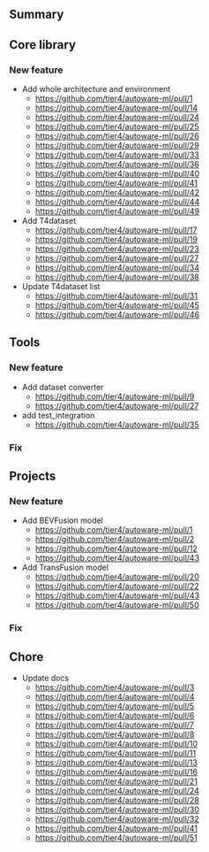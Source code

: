 ## Summary

## Core library
### New feature

- Add whole architecture and environment
  - https://github.com/tier4/autoware-ml/pull/1
  - https://github.com/tier4/autoware-ml/pull/14
  - https://github.com/tier4/autoware-ml/pull/24
  - https://github.com/tier4/autoware-ml/pull/25
  - https://github.com/tier4/autoware-ml/pull/26
  - https://github.com/tier4/autoware-ml/pull/29
  - https://github.com/tier4/autoware-ml/pull/33
  - https://github.com/tier4/autoware-ml/pull/36
  - https://github.com/tier4/autoware-ml/pull/40
  - https://github.com/tier4/autoware-ml/pull/41
  - https://github.com/tier4/autoware-ml/pull/42
  - https://github.com/tier4/autoware-ml/pull/44
  - https://github.com/tier4/autoware-ml/pull/49
- Add T4dataset
  - https://github.com/tier4/autoware-ml/pull/17
  - https://github.com/tier4/autoware-ml/pull/19
  - https://github.com/tier4/autoware-ml/pull/23
  - https://github.com/tier4/autoware-ml/pull/27
  - https://github.com/tier4/autoware-ml/pull/34
  - https://github.com/tier4/autoware-ml/pull/38
- Update T4dataset list
  - https://github.com/tier4/autoware-ml/pull/31
  - https://github.com/tier4/autoware-ml/pull/45
  - https://github.com/tier4/autoware-ml/pull/46

## Tools
### New feature

- Add dataset converter
  - https://github.com/tier4/autoware-ml/pull/9
  - https://github.com/tier4/autoware-ml/pull/27
- add test_integration
  - https://github.com/tier4/autoware-ml/pull/35

### Fix

## Projects
### New feature

- Add BEVFusion model
  - https://github.com/tier4/autoware-ml/pull/1
  - https://github.com/tier4/autoware-ml/pull/2
  - https://github.com/tier4/autoware-ml/pull/12
  - https://github.com/tier4/autoware-ml/pull/43
- Add TransFusion model
  - https://github.com/tier4/autoware-ml/pull/20
  - https://github.com/tier4/autoware-ml/pull/22
  - https://github.com/tier4/autoware-ml/pull/43
  - https://github.com/tier4/autoware-ml/pull/50

### Fix

## Chore

- Update docs
  - https://github.com/tier4/autoware-ml/pull/3
  - https://github.com/tier4/autoware-ml/pull/4
  - https://github.com/tier4/autoware-ml/pull/5
  - https://github.com/tier4/autoware-ml/pull/6
  - https://github.com/tier4/autoware-ml/pull/7
  - https://github.com/tier4/autoware-ml/pull/8
  - https://github.com/tier4/autoware-ml/pull/10
  - https://github.com/tier4/autoware-ml/pull/11
  - https://github.com/tier4/autoware-ml/pull/13
  - https://github.com/tier4/autoware-ml/pull/16
  - https://github.com/tier4/autoware-ml/pull/21
  - https://github.com/tier4/autoware-ml/pull/24
  - https://github.com/tier4/autoware-ml/pull/28
  - https://github.com/tier4/autoware-ml/pull/30
  - https://github.com/tier4/autoware-ml/pull/32
  - https://github.com/tier4/autoware-ml/pull/41
  - https://github.com/tier4/autoware-ml/pull/51
